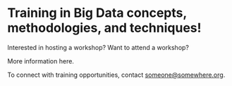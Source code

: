 # Training in Big Data concepts, methodologies, and techniques!

Interested in hosting a workshop? Want to attend a workshop?

More information here.

To connect with training opportunities, contact someone@somewhere.org.
